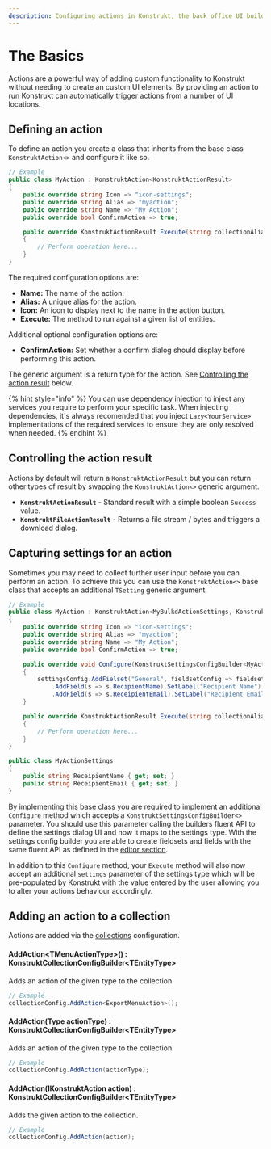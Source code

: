 ```yaml
---
description: Configuring actions in Konstrukt, the back office UI builder for Umbraco.
---
```


# The Basics

Actions are a powerful way of adding custom functionality to Konstrukt without needing to create an custom UI elements. By providing an action to run Konstrukt can automatically trigger actions from a number of UI locations.

## Defining an action

To define an action you create a class that inherits from the base class `KonstruktAction<>` and configure it like so.

````csharp
// Example
public class MyAction : KonstruktAction<KonstruktActionResult>
{
    public override string Icon => "icon-settings";
    public override string Alias => "myaction";
    public override string Name => "My Action";
    public override bool ConfirmAction => true;

    public override KonstruktActionResult Execute(string collectionAlias, object[] entityIds)
    {
        // Perform operation here...
    }
}
````

The required configuration options are:

* **Name:** The name of the action.
* **Alias:** A unique alias for the action.
* **Icon:** An icon to display next to the name in the action button.
* **Execute:** The method to run against a given list of entities.

Additional optional configuration options are:

* **ConfirmAction:** Set whether a confirm dialog should display before performing this action.

The generic argument is a return type for the action. See [Controlling the action result](#controlling-the-action-result) below.

{% hint style="info" %}
You can use dependency injection to inject any services you require to perform your specific task. When injecting dependencies, it's always recomended that you inject `Lazy<YourService>` implementations of the required services to ensure they are only resolved when needed.
{% endhint %}

## Controlling the action result

Actions by default will return a `KonstruktActionResult` but you can return other types of result by swapping the `KonstruktAction<>` generic argument.

* **`KonstruktActionResult`** - Standard result with a simple boolean `Success` value.
* **`KonstruktFileActionResult`** - Returns a file stream / bytes and triggers a download dialog.

## Capturing settings for an action

Sometimes you may need to collect further user input before you can perform an action. To achieve this you can use the `KonstruktAction<>` base class that accepts an additional `TSetting` generic argument. 

````csharp
// Example
public class MyAction : KonstruktAction<MyBulkdActionSettings, KonstruktActionResult>
{
    public override string Icon => "icon-settings";
    public override string Alias => "myaction";
    public override string Name => "My Action";
    public override bool ConfirmAction => true;

    public override void Configure(KonstruktSettingsConfigBuilder<MyActionSettings> settingsConfig)
    {
        settingsConfig.AddFielset("General", fieldsetConfig => fieldsetConfig
            .AddField(s => s.RecipientName).SetLabel("Recipient Name")
            .AddField(s => s.ReceipientEmail).SetLabel("Recipient Email"))
    }

    public override KonstruktActionResult Execute(string collectionAlias, object[] entityIds, MyActionSettings settings)
    {
        // Perform operation here...
    }
}

public class MyActionSettings
{
    public string ReceipientName { get; set; }
    public string ReceipientEmail { get; set; }
}
````

By implementing this base class you are required to implement an additional `Configure` method which accepts a `KonstruktSettingsConfigBuilder<>` parameter. You should use this parameter calling the builders fluent API to define the settings dialog UI and how it maps to the settings type. With the settings config builder you are able to create fieldsets and fields with the same fluent API as defined in the [editor section](collection-editors.md#adding-a-fieldset-to-a-tab).

In addition to this `Configure` method, your `Execute` method will also now accept an additional `settings` parameter of the settings type which will be pre-populated by Konstrukt with the value entered by the user allowing you to alter your actions behaviour accordingly.

## Adding an action to a collection

Actions are added via the [collections](../collections/overview.md) configuration.

#### **AddAction&lt;TMenuActionType&gt;() : KonstruktCollectionConfigBuilder&lt;TEntityType&gt;**

Adds an action of the given type to the collection.

````csharp
// Example
collectionConfig.AddAction<ExportMenuAction>();
````

#### **AddAction(Type actionType) : KonstruktCollectionConfigBuilder&lt;TEntityType&gt;**

Adds an action of the given type to the collection.

````csharp
// Example
collectionConfig.AddAction(actionType);
````

#### **AddAction(IKonstruktAction action) : KonstruktCollectionConfigBuilder&lt;TEntityType&gt;**

Adds the given action to the collection.

````csharp
// Example
collectionConfig.AddAction(action);
````
